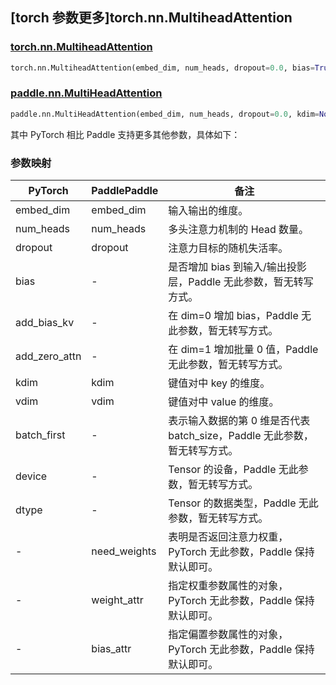 ## [torch 参数更多]torch.nn.MultiheadAttention

### [torch.nn.MultiheadAttention](https://pytorch.org/docs/1.13/generated/torch.nn.MultiheadAttention.html#torch.nn.MultiheadAttention)

```python
torch.nn.MultiheadAttention(embed_dim, num_heads, dropout=0.0, bias=True, add_bias_kv=False, add_zero_attn=False, kdim=None, vdim=None, batch_first=False, device=None, dtype=None)
```

### [paddle.nn.MultiHeadAttention](https://www.paddlepaddle.org.cn/documentation/docs/zh/api/paddle/nn/MultiHeadAttention_cn.html)

```python
paddle.nn.MultiHeadAttention(embed_dim, num_heads, dropout=0.0, kdim=None, vdim=None, need_weights=False, weight_attr=None, bias_attr=None)
```

其中 PyTorch 相比 Paddle 支持更多其他参数，具体如下：

### 参数映射

| PyTorch       | PaddlePaddle | 备注                                                                      |
| ------------- | ------------ | ------------------------------------------------------------------------- |
| embed_dim     | embed_dim    | 输入输出的维度。                                                          |
| num_heads     | num_heads    | 多头注意力机制的 Head 数量。                                              |
| dropout       | dropout      | 注意力目标的随机失活率。                                                  |
| bias          | -            | 是否增加 bias 到输入/输出投影层，Paddle 无此参数，暂无转写方式。          |
| add_bias_kv   | -            | 在 dim=0 增加 bias，Paddle 无此参数，暂无转写方式。                       |
| add_zero_attn | -            | 在 dim=1 增加批量 0 值，Paddle 无此参数，暂无转写方式。                   |
| kdim          | kdim         | 键值对中 key 的维度。                                                     |
| vdim          | vdim         | 键值对中 value 的维度。                                                   |
| batch_first   | -            | 表示输入数据的第 0 维是否代表 batch_size，Paddle 无此参数，暂无转写方式。 |
| device        | -            | Tensor 的设备，Paddle 无此参数，暂无转写方式。                            |
| dtype         | -            | Tensor 的数据类型，Paddle 无此参数，暂无转写方式。                        |
| -             | need_weights | 表明是否返回注意力权重，PyTorch 无此参数，Paddle 保持默认即可。           |
| -             | weight_attr  | 指定权重参数属性的对象，PyTorch 无此参数，Paddle 保持默认即可。           |
| -             | bias_attr    | 指定偏置参数属性的对象，PyTorch 无此参数，Paddle 保持默认即可。           |
